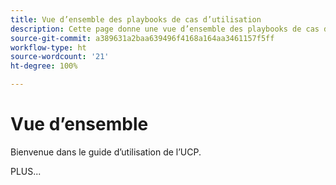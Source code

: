 ```yaml
---
title: Vue d’ensemble des playbooks de cas d’utilisation
description: Cette page donne une vue d’ensemble des playbooks de cas d’utilisation.
source-git-commit: a389631a2baa639496f4168a164aa3461157f5ff
workflow-type: ht
source-wordcount: '21'
ht-degree: 100%

---
```



# Vue d’ensemble

Bienvenue dans le guide d’utilisation de l’UCP.

PLUS...

<!--
This is the landing page of the user guide. It should be the first list item in the TOC.md file.

See other user landing pages to get ideas.
-->
